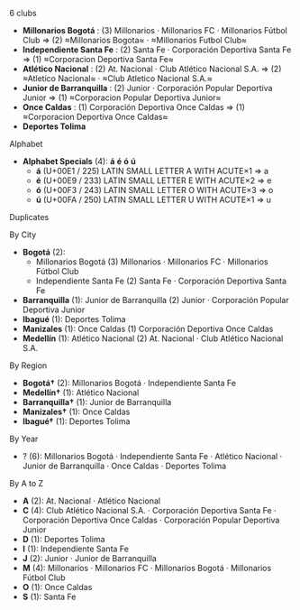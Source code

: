 6 clubs

- **Millonarios Bogotá** : (3) Millonarios · Millonarios FC · Millonarios Fútbol Club ⇒ (2) ≈Millonarios Bogota≈ · ≈Millonarios Futbol Club≈
- **Independiente Santa Fe** : (2) Santa Fe · Corporación Deportiva Santa Fe ⇒ (1) ≈Corporacion Deportiva Santa Fe≈
- **Atlético Nacional** : (2) At. Nacional · Club Atlético Nacional S.A. ⇒ (2) ≈Atletico Nacional≈ · ≈Club Atletico Nacional S.A.≈
- **Junior de Barranquilla** : (2) Junior · Corporación Popular Deportiva Junior ⇒ (1) ≈Corporacion Popular Deportiva Junior≈
- **Once Caldas** : (1) Corporación Deportiva Once Caldas ⇒ (1) ≈Corporacion Deportiva Once Caldas≈
- **Deportes Tolima**




Alphabet

- **Alphabet Specials** (4):  **á**  **é**  **ó**  **ú** 
  - **á** (U+00E1 / 225) LATIN SMALL LETTER A WITH ACUTE×1 ⇒ a
  - **é** (U+00E9 / 233) LATIN SMALL LETTER E WITH ACUTE×2 ⇒ e
  - **ó** (U+00F3 / 243) LATIN SMALL LETTER O WITH ACUTE×3 ⇒ o
  - **ú** (U+00FA / 250) LATIN SMALL LETTER U WITH ACUTE×1 ⇒ u




Duplicates





By City

- **Bogotá** (2): 
  - Millonarios Bogotá  (3) Millonarios · Millonarios FC · Millonarios Fútbol Club
  - Independiente Santa Fe  (2) Santa Fe · Corporación Deportiva Santa Fe
- **Barranquilla** (1): Junior de Barranquilla  (2) Junior · Corporación Popular Deportiva Junior
- **Ibagué** (1): Deportes Tolima 
- **Manizales** (1): Once Caldas  (1) Corporación Deportiva Once Caldas
- **Medellín** (1): Atlético Nacional  (2) At. Nacional · Club Atlético Nacional S.A.




By Region

- **Bogotá†** (2):   Millonarios Bogotá · Independiente Santa Fe
- **Medellín†** (1):   Atlético Nacional
- **Barranquilla†** (1):   Junior de Barranquilla
- **Manizales†** (1):   Once Caldas
- **Ibagué†** (1):   Deportes Tolima




By Year

- ? (6):   Millonarios Bogotá · Independiente Santa Fe · Atlético Nacional · Junior de Barranquilla · Once Caldas · Deportes Tolima






By A to Z

- **A** (2): At. Nacional · Atlético Nacional
- **C** (4): Club Atlético Nacional S.A. · Corporación Deportiva Santa Fe · Corporación Deportiva Once Caldas · Corporación Popular Deportiva Junior
- **D** (1): Deportes Tolima
- **I** (1): Independiente Santa Fe
- **J** (2): Junior · Junior de Barranquilla
- **M** (4): Millonarios · Millonarios FC · Millonarios Bogotá · Millonarios Fútbol Club
- **O** (1): Once Caldas
- **S** (1): Santa Fe




